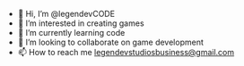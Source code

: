 - 👋 Hi, I’m @legendevCODE
- 👀 I’m interested in creating games
- 🌱 I’m currently learning code
- 💞️ I’m looking to collaborate on game development 
- 📫 How to reach me legendevstudiosbusiness@gmail.com

<!---
legendevCODE/legendevCODE is a ✨ special ✨ repository because its `README.md` (this file) appears on your GitHub profile.
You can click the Preview link to take a look at your changes.
--->
